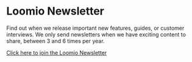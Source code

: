 # Loomio Newsletter

Find out when we release important new features, guides, or customer interviews. We only send newsletters when we have exciting content to share, between 3 and 6 times per year. 

[Click here to join the Loomio Newsletter](https://newsletter.loomio.com/subscription/form)
